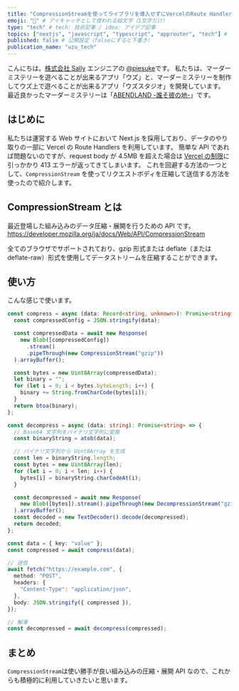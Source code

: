 ```yaml
---
title: "CompressionStreamを使ってライブラリを導入せずにVercelのRoute Handlersのリミットを回避した話" # 記事のタイトル
emoji: "🧊" # アイキャッチとして使われる絵文字（1文字だけ）
type: "tech" # tech: 技術記事 / idea: アイデア記事
topics: ["nextjs", "javascript", "typescript", "approuter", "tech"] # タグ。["markdown", "rust", "aws"]のように指定する
published: false # 公開設定（falseにすると下書き）
publication_name: "uzu_tech"
---
```


こんにちは。[株式会社 Sally](https://sally-inc.jp/) エンジニアの [@piesuke](https://x.com/piesuke27)です。
私たちは、マーダーミステリーを遊べることが出来るアプリ「ウズ」と、マーダーミステリーを制作してウズ上で遊べることが出来るアプリ「ウズスタジオ」を開発しています。
最近良かったマーダーミステリーは「[ABENDLAND -誰そ彼の地-](https://mdms.jp/scenarios/7491)」です。

## はじめに

私たちは運営する Web サイトにおいて Next.js を採用しており、データのやり取りの一部に Vercel の Route Handlers を利用しています。
簡単な API であれば問題ないのですが、request body が 4.5MB を超えた場合は [Vercel の制限](https://vercel.com/docs/functions/runtimes#request-body-size)に引っかかり 413 エラーが返ってきてしまいます。
これを回避する方法の一つとして、`CompressionStream` を使ってリクエストボディを圧縮して送信する方法を使ったので紹介します。

## CompressionStream とは

最近登場した組み込みのデータ圧縮・展開を行うための API です。
https://developer.mozilla.org/ja/docs/Web/API/CompressionStream

全てのブラウザでサポートされており、gzip 形式または deflate（または deflate-raw）形式を使用してデータストリームを圧縮することができます。

## 使い方

こんな感じで使います。

```ts
const compress = async (data: Record<string, unknown>): Promise<string> => {
  const compressedConfig = JSON.stringify(data);

  const compressedData = await new Response(
    new Blob([compressedConfig])
      .stream()
      .pipeThrough(new CompressionStream("gzip"))
  ).arrayBuffer();

  const bytes = new Uint8Array(compressedData);
  let binary = "";
  for (let i = 0; i < bytes.byteLength; i++) {
    binary += String.fromCharCode(bytes[i]);
  }
  return btoa(binary);
};

const decompress = async (data: string): Promise<string> => {
  // Base64 文字列をバイナリ文字列に変換
  const binaryString = atob(data);

  // バイナリ文字列から Uint8Array を生成
  const len = binaryString.length;
  const bytes = new Uint8Array(len);
  for (let i = 0; i < len; i++) {
    bytes[i] = binaryString.charCodeAt(i);
  }

  const decompressed = await new Response(
    new Blob([bytes]).stream().pipeThrough(new DecompressionStream("gzip"))
  ).arrayBuffer();
  const decoded = new TextDecoder().decode(decompressed);
  return decoded;
};

const data = { key: "value" };
const compressed = await compress(data);

// 送信
await fetch("https://example.com", {
  method: "POST",
  headers: {
    "Content-Type": "application/json",
  },
  body: JSON.stringify({ compressed }),
});

// 解凍
const decompressed = await decompress(compressed);
```

## まとめ

`CompressionStream`は使い勝手が良い組み込みの圧縮・展開 API なので、これからも積極的に利用していきたいと思います。
